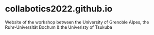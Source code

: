 # collabotics2022.github.io
Website of the workshop between the University of Grenoble Alpes, the Ruhr-Universität Bochum &amp; the Univeristy of Tsukuba 
